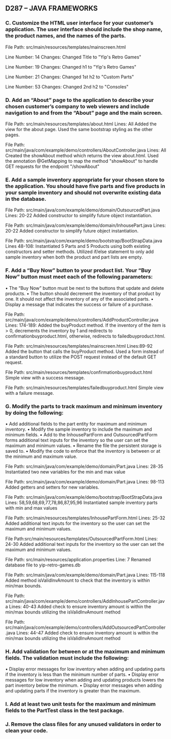 ## D287 – JAVA FRAMEWORKS

### C.  Customize the HTML user interface for your customer’s application. The user interface should include the shop name, the product names, and the names of the parts.
File Path: src/main/resources/templates/mainscreen.html

Line Number: 14
Changes: Changed Title to "Yip's Retro Games" 

Line Number: 19
Changes: Changed h1 to "Yip's Retro Games"

Line Number: 21 
Changes: Changed 1st h2 to "Custom Parts"

Line Number: 53
Changes: Changed 2nd h2 to "Consoles"



### D.  Add an “About” page to the application to describe your chosen customer’s company to web viewers and include navigation to and from the “About” page and the main screen.
File Path: src/main/resources/templates/about.html
Lines: All
Added the view for the about page. Used the same bootstrap styling as the other pages.

File Path: src/main/java/com/example/demo/controllers/AboutController.java 
Lines: All
Created the showAbout method which returns the view about.html. Used the annotation @GetMapping to map the method 
"showAbout" to handle GET requests for the endpoint "/showAbout"




### E.  Add a sample inventory appropriate for your chosen store to the application. You should have five parts and five products in your sample inventory and should not overwrite existing data in the database.
File Path: src/main/java/com/example/demo/domain/OutsourcedPart.java
Lines: 20-22
Added constructor to simplify future object instantiation.

File Path: src/main/java/com/example/demo/domain/InhousePart.java
Lines: 20-22
Added constructor to simplify future object instantiation.

File Path: src/main/java/com/example/demo/bootstrap/BootStrapData.java
Lines 48-108:
Instantiated 5 Parts and 5 Products using both existing constructors and setter methods. Utilized if/else statement to only
add sample inventory when both the product and part lists are empty.



### F.  Add a “Buy Now” button to your product list. Your “Buy Now” button must meet each of the following parameters:
•  The “Buy Now” button must be next to the buttons that update and delete products.
•  The button should decrement the inventory of that product by one. It should not affect the inventory of any of the associated parts.
•  Display a message that indicates the success or failure of a purchase.

File Path: src/main/java/com/example/demo/controllers/AddProductController.java
Lines: 174-189:
Added the buyProduct method. If the inventory of the item is > 0, decrements the inventory by 1 and redirects to 
confirmationbuyproduct.html, otherwise, redirects to failedbuyproduct.html.

File Path: src/main/resources/templates/mainscreen.html
Lines:89-92
Added the button that calls the buyProduct method. Used a form instead of a standard button 
to utilize the POST request instead of the default GET request.

File Path: src/main/resources/templates/confirmationbuyproduct.html
Simple view with a success message.

File Path: src/main/resources/templates/failedbuyproduct.html
Simple view with a failure message.



### G.  Modify the parts to track maximum and minimum inventory by doing the following:
•  Add additional fields to the part entity for maximum and minimum inventory.
•  Modify the sample inventory to include the maximum and minimum fields.
•  Add to the InhousePartForm and OutsourcedPartForm forms additional text inputs for the inventory so the user can set the maximum and minimum values.
•  Rename the file the persistent storage is saved to.
•  Modify the code to enforce that the inventory is between or at the minimum and maximum value.

File Path: src/main/java/com/example/demo/domain/Part.java
Lines: 28-35
Instantiated two new variables for the min and max value

File Path: src/main/java/com/example/demo/domain/Part.java
Lines: 98-113
Added getters and setters for new variables.

File Path: src/main/java/com/example/demo/bootstrap/BootStrapData.java
Lines: 58,59,68,69,77,78,86,87,95,96
Instantiated sample inventory parts with min and max values

File Path: src/main/resources/templates/InhousePartForm.html
Lines: 25-32
Added additional text inputs for the inventory so the user can set the maximum and minimum values.

File Path:src/main/resources/templates/OutsourcedPartForm.html
Lines: 24-30
Added additional text inputs for the inventory so the user can set the maximum and minimum values.

File Path: src/main/resources/application.properties
Line: 7
Renamed database file to yip-retro-games.db

File Path: src/main/java/com/example/demo/domain/Part.java
Lines: 115-118
Added method isValidInvAmount to check that the inventory is within min/max bounds.

File Path: src/main/java/com/example/demo/controllers/AddInhousePartController.java
Lines: 40-43
Added check to ensure inventory amount is within the min/max bounds utilizing the isValidInvAmount method

File Path: src/main/java/com/example/demo/controllers/AddOutsourcedPartController.java
Lines: 44-47
Added check to ensure inventory amount is within the min/max bounds utilizing the isValidInvAmount method


### H.  Add validation for between or at the maximum and minimum fields. The validation must include the following:
•  Display error messages for low inventory when adding and updating parts if the inventory is less than the minimum number of parts.
•  Display error messages for low inventory when adding and updating products lowers the part inventory below the minimum.
•  Display error messages when adding and updating parts if the inventory is greater than the maximum.


### I.  Add at least two unit tests for the maximum and minimum fields to the PartTest class in the test package.


### J.  Remove the class files for any unused validators in order to clean your code.